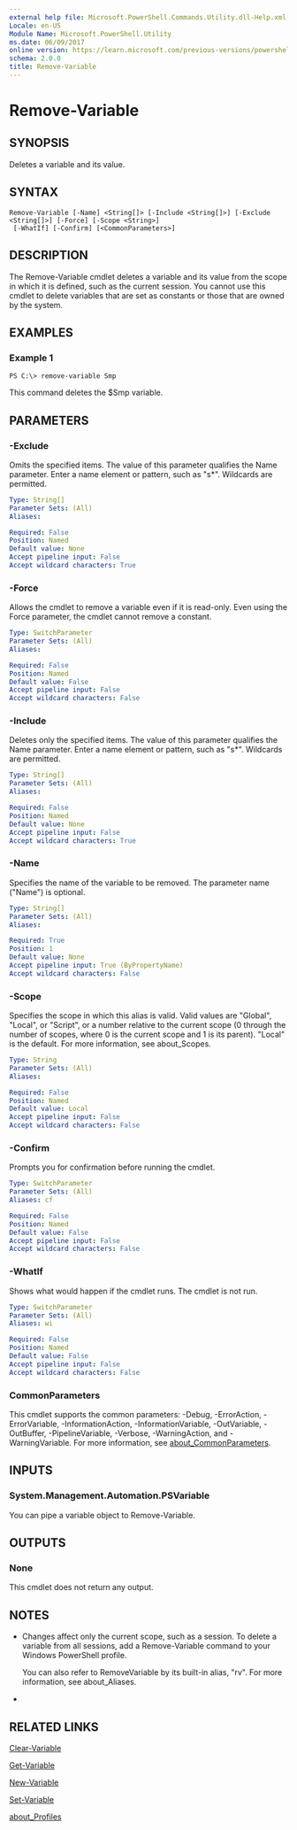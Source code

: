 ```yaml
---
external help file: Microsoft.PowerShell.Commands.Utility.dll-Help.xml
Locale: en-US
Module Name: Microsoft.PowerShell.Utility
ms.date: 06/09/2017
online version: https://learn.microsoft.com/previous-versions/powershell/module/Microsoft.PowerShell.Utility/remove-variable?view=powershell-4.0&WT.mc_id=ps-gethelp
schema: 2.0.0
title: Remove-Variable
---
```


# Remove-Variable

## SYNOPSIS
Deletes a variable and its value.

## SYNTAX

```
Remove-Variable [-Name] <String[]> [-Include <String[]>] [-Exclude <String[]>] [-Force] [-Scope <String>]
 [-WhatIf] [-Confirm] [<CommonParameters>]
```

## DESCRIPTION
The Remove-Variable cmdlet deletes a variable and its value from the scope in which it is defined, such as the current session.
You cannot use this cmdlet to delete variables that are set as constants or those that are owned by the system.

## EXAMPLES

### Example 1
```
PS C:\> remove-variable Smp
```

This command deletes the $Smp variable.

## PARAMETERS

### -Exclude
Omits the specified items.
The value of this parameter qualifies the Name parameter.
Enter a name element or pattern, such as "s*".
Wildcards are permitted.

```yaml
Type: String[]
Parameter Sets: (All)
Aliases:

Required: False
Position: Named
Default value: None
Accept pipeline input: False
Accept wildcard characters: True
```

### -Force
Allows the cmdlet to remove a variable even if it is read-only.
Even using the Force parameter, the cmdlet cannot remove a constant.

```yaml
Type: SwitchParameter
Parameter Sets: (All)
Aliases:

Required: False
Position: Named
Default value: False
Accept pipeline input: False
Accept wildcard characters: False
```

### -Include
Deletes only the specified items.
The value of this parameter qualifies the Name parameter.
Enter a name element or pattern, such as "s*".
Wildcards are permitted.

```yaml
Type: String[]
Parameter Sets: (All)
Aliases:

Required: False
Position: Named
Default value: None
Accept pipeline input: False
Accept wildcard characters: True
```

### -Name
Specifies the name of the variable to be removed.
The parameter name ("Name") is optional.

```yaml
Type: String[]
Parameter Sets: (All)
Aliases:

Required: True
Position: 1
Default value: None
Accept pipeline input: True (ByPropertyName)
Accept wildcard characters: False
```

### -Scope
Specifies the scope in which this alias is valid.
Valid values are "Global", "Local", or "Script", or a number relative to the current scope (0 through the number of scopes, where 0 is the current scope and 1 is its parent).
"Local" is the default.
For more information, see about_Scopes.

```yaml
Type: String
Parameter Sets: (All)
Aliases:

Required: False
Position: Named
Default value: Local
Accept pipeline input: False
Accept wildcard characters: False
```

### -Confirm
Prompts you for confirmation before running the cmdlet.

```yaml
Type: SwitchParameter
Parameter Sets: (All)
Aliases: cf

Required: False
Position: Named
Default value: False
Accept pipeline input: False
Accept wildcard characters: False
```

### -WhatIf
Shows what would happen if the cmdlet runs.
The cmdlet is not run.

```yaml
Type: SwitchParameter
Parameter Sets: (All)
Aliases: wi

Required: False
Position: Named
Default value: False
Accept pipeline input: False
Accept wildcard characters: False
```

### CommonParameters
This cmdlet supports the common parameters: -Debug, -ErrorAction, -ErrorVariable, -InformationAction, -InformationVariable, -OutVariable, -OutBuffer, -PipelineVariable, -Verbose, -WarningAction, and -WarningVariable. For more information, see [about_CommonParameters](https://go.microsoft.com/fwlink/?LinkID=113216).

## INPUTS

### System.Management.Automation.PSVariable
You can pipe a variable object to Remove-Variable.

## OUTPUTS

### None
This cmdlet does not return any output.

## NOTES
* Changes affect only the current scope, such as a session. To delete a variable from all sessions, add a Remove-Variable command to your Windows PowerShell profile.

  You can also refer to RemoveVariable by its built-in alias, "rv".
For more information, see about_Aliases.

*

## RELATED LINKS

[Clear-Variable](Clear-Variable.md)

[Get-Variable](Get-Variable.md)

[New-Variable](New-Variable.md)

[Set-Variable](Set-Variable.md)

[about_Profiles](../Microsoft.PowerShell.Core/About/about_profiles.md)


